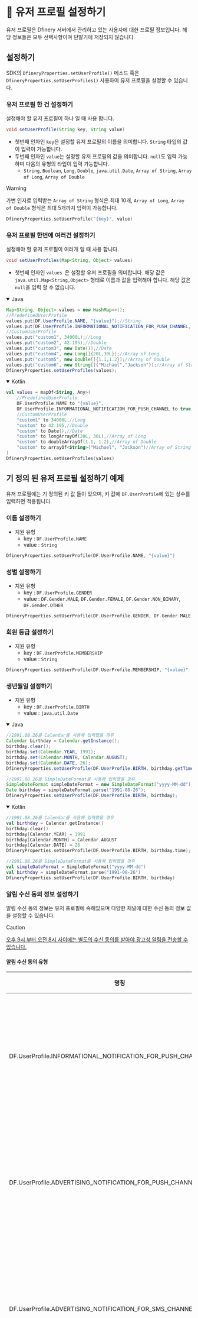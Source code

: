# 👤 유저 프로필 설정하기

유저 프로필은 Dfinery 서버에서 관리하고 있는 사용자에 대한 프로필 정보입니다. 해당 정보들은 모두 선택사항이며 단말기에 저장되지 않습니다.

## 설정하기

SDK의 `DfineryProperties.setUserProfile()` 메소드 혹은 `DfineryProperties.setUserProfiles()` 사용하여 유저 프로필을 설정할 수 있습니다.

### 유저 프로필 한 건 설정하기
설정해야 할 유저 프로필이 하나 일 때 사용 합니다.

```java
void setUserProfile(String key, String value)
```

- 첫번째 인자인 `key`은 설정할 유저 프로필의 이름을 의미합니다. `String` 타입의 값이 입력이 가능합니다.
-  두번째 인자인 `value`는 설정할 유저 프로필의 값을 의미합니다. `null`도 입력 가능하며 다음의 유형의 타입이 입력 가능합니다.
	-  `String`, `Boolean`, `Long`, `Double`, `java.util.Date`, `Array of String`, `Array of Long`, `Array of Double`

> [!WARNING]
> 가변 인자로 입력받는 `Array of String` 형식은 최대 10개, `Array of Long`, `Array of Double` 형식은 최대 5개까지 입력이 가능합니다.

```kotlin
DfineryProperties.setUserProfile("{key}", value)
```

### 유저 프로필 한번에 여러건 설정하기
설정해야 할 유저 프로필이 여러개 일 때 사용 합니다.

```java
void setUserProfiles(Map<String, Object> values)
```

- 첫번째 인자인 `values `은 설정할 유저 프로필을 의미합니다. 해당 값은 `java.util.Map<String,Object>` 형태로 이름과 값을 입력해야 합니다. 해당 값은 `null`을 입력 할 수 없습니다.

<details open>
<summary>Java</summary>

```java
Map<String, Object> values = new HashMap<>();
//PredefinedUserProfile
values.put(DF.UserProfile.NAME, "{value}");//String
values.put(DF.UserProfile.INFORMATIONAL_NOTIFICATION_FOR_PUSH_CHANNEL, true);//Boolean
//CustomUserProfile
values.put("custom1", 34000L);//Long
values.put("custom2", 42.195);//Double
values.put("custom3", new Date());//Date
values.put("custom4", new Long[]{20L,30L});//Array of Long
values.put("custom5", new Double[]{1.1,1.2});//Array of Double
values.put("custom6", new String[]{"Michael","Jackson"});//Array of String
DfineryProperties.setUserProfiles(values);
```

</details>
<details open>
<summary open >Kotlin</summary>

```kotlin
val values = mapOf<String, Any>(
    //PredefinedUserProfile
    DF.UserProfile.NAME to "{value}",
    DF.UserProfile.INFORMATIONAL_NOTIFICATION_FOR_PUSH_CHANNEL to true,
    //CustomUserProfile
    "custom1" to 34000L,//Long
    "custom" to 42.195,//Double
    "custom" to Date(),//Date
    "custom" to longArrayOf(20L, 30L),//Array of Long
    "custom" to doubleArrayOf(1.1, 1.2),//Array of Double
    "custom" to arrayOf<String>("Michael", "Jackson")//Array of String
)
DfineryProperties.setUserProfiles(values)
```

</details>


## 기 정의 된 유저 프로필 설정하기 예제
유저 프로필에는 기 정의된 키 값 들이 있으며, 키 값에 `DF.UserProfile`에 있는 상수를 입력하면 적용됩니다.

### 이름 설정하기 
- 지원 유형
    - key : `DF.UserProfile.NAME`
    - value : `String`

```kotlin
DfineryProperties.setUserProfile(DF.UserProfile.NAME, "{value}")
```
### 성별 설정하기
- 지원 유형
    - key : `DF.UserProfile.GENDER`
    - value : `DF.Gender.MALE`, `DF.Gender.FEMALE`, `DF.Gender.NON_BINARY`, `DF.Gender.OTHER` 

```kotlin
DfineryProperties.setUserProfile(DF.UserProfile.GENDER, DF.Gender.MALE)
```
### 회원 등급 설정하기
- 지원 유형
    - key : `DF.UserProfile.MEMBERSHIP`
    - value : `String`

```kotlin
DfineryProperties.setUserProfile(DF.UserProfile.MEMBERSHIP, "{value}"
```
### 생년월일 설정하기
- 지원 유형
    - key : `DF.UserProfile.BIRTH`
    - value : `java.util.Date`

<details open>
<summary>Java</summary>

```java
//1991.08.26를 Calendar를 사용해 입력했을 경우
Calendar birthday = Calendar.getInstance();
birthday.clear();
birthday.set(Calendar.YEAR, 1991);
birthday.set(Calendar.MONTH, Calendar.AUGUST);
birthday.set(Calendar.DATE, 26);
DfineryProperties.setUserProfile(DF.UserProfile.BIRTH, birthday.getTime());

//1991.08.26을 SimpleDateFormat을 사용해 입력했을 경우
SimpleDateFormat simpleDateFormat = new SimpleDateFormat("yyyy-MM-dd");
Date birthday = simpleDateFormat.parse("1991-08-26");
DfineryProperties.setUserProfile(DF.UserProfile.BIRTH, birthday);
```

</details>
<details open>
<summary open >Kotlin</summary>

```kotlin
//1991.08.26를 Calendar를 사용해 입력했을 경우
val birthday = Calendar.getInstance()
birthday.clear()
birthday[Calendar.YEAR] = 1991
birthday[Calendar.MONTH] = Calendar.AUGUST
birthday[Calendar.DATE] = 26
DfineryProperties.setUserProfile(DF.UserProfile.BIRTH, birthday.time);

//1991.08.26을 SimpleDateFormat을 사용해 입력했을 경우
val simpleDateFormat = SimpleDateFormat("yyyy-MM-dd")
val birthday = simpleDateFormat.parse("1991-08-26")
DfineryProperties.setUserProfile(DF.UserProfile.BIRTH, birthday)
```

</details>

### 알림 수신 동의 정보 설정하기
알림 수신 동의 정보는 유저 프로필에 속해있으며 다양한 채널에 대한 수신 동의 정보 값을 설정할 수 있습니다.

> [!CAUTION]
> [오후 9시 부터 오전 8시 사이에는 별도의 수신 동의를 받아야 광고성 알림을 전송할 수 있습니다.](https://spam.kisa.or.kr/spam/na/ntt/selectNttInfo.do?mi=1037&nttSn=1351&bbsId=1003)

#### 알림 수신 동의 유형

|명칭|채널|설명|
|---|---|---|
|DF.UserProfile.INFORMATIONAL_NOTIFICATION_FOR_PUSH_CHANNEL|푸시|푸시 채널에 대한 정보성 알림 동의|
|DF.UserProfile.ADVERTISING_NOTIFICATION_FOR_PUSH_CHANNEL|푸시|푸시 채널에 대한 광고성 알림 동의|
|DF.UserProfile.ADVERTISING_NOTIFICATION_FOR_SMS_CHANNEL|문자|문자 채널에 대한 광고성 알림 동의|
|DF.UserProfile.ADVERTISING_NOTIFICATION_FOR_KAKAO_CHANNEL|알림톡|카카오 알림톡 채널에 대한 광고성 알림 동의|
|DF.UserProfile.ADVERTISING_NOTIFICATION_AT_NIGHT_FOR_PUSH_CHANNEL|푸시|푸시 채널에 대한 야간 광고성 알림 동의|

#### 설정하기
- 지원 유형
    - key : `알림 수신 동의 유형`
    - value : `Boolean`

```kotlin
DfineryProperties.setUserProfile(DF.UserProfile.INFORMATIONAL_NOTIFICATION_FOR_PUSH_CHANNEL, true);
```

## 사용자 정의 유저 프로필 설정하기 
 사용자 정의 유저 프로필을 설정하고 싶을 경우 콘솔에 해당하는 유저 프로필의 속성을 생성하고 키 값으로 입력하여 설정하면 됩니다.


